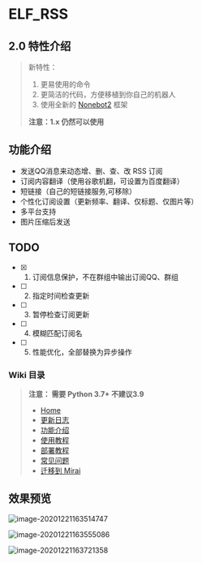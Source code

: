 # ELF_RSS

## 2.0 特性介绍

> 新特性：
>
> 1. 更易使用的命令
> 2. 更简洁的代码，方便移植到你自己的机器人
> 3. 使用全新的 [Nonebot2](https://v2.nonebot.dev/guide/) 框架
>
> **注意：1.x 仍然可以使用**

## 功能介绍
* 发送QQ消息来动态增、删、查、改 RSS 订阅
* 订阅内容翻译（使用谷歌机翻，可设置为百度翻译）
* 短链接（自己的短链接服务,可移除）
* 个性化订阅设置（更新频率、翻译、仅标题、仅图片等）
* 多平台支持
* 图片压缩后发送

## TODO

- [x] 1. 订阅信息保护，不在群组中输出订阅QQ、群组
- [ ] 2. 指定时间检查更新
- [ ] 3. 暂停检查订阅更新
- [ ] 4. 模糊匹配订阅名
- [ ] 5. 性能优化，全部替换为异步操作

### Wiki 目录

> **注意： 需要 Python 3.7+ 不建议3.9**
>
> * [Home](https://github.com/Quan666/ELF_RSS/wiki)
> * [更新日志](https://github.com/Quan666/ELF_RSS/wiki/%E6%9B%B4%E6%96%B0%E6%97%A5%E5%BF%97)
> * [功能介绍](https://github.com/Quan666/ELF_RSS/wiki/%E5%8A%9F%E8%83%BD%E4%BB%8B%E7%BB%8D)
> * [使用教程](https://github.com/Quan666/ELF_RSS/wiki/%E4%BD%BF%E7%94%A8%E6%95%99%E7%A8%8B)
> * [部署教程](https://github.com/Quan666/ELF_RSS/wiki/%E9%83%A8%E7%BD%B2%E6%95%99%E7%A8%8B)
> * [常见问题](https://github.com/Quan666/ELF_RSS/wiki/%E5%B8%B8%E8%A7%81%E9%97%AE%E9%A2%98)
> * [迁移到 Mirai](https://github.com/Quan666/ELF_RSS/wiki/%E8%BF%81%E7%A7%BB%E5%88%B0-mirai)


## 效果预览

![image-20201221163514747](https://cdn.jsdelivr.net/gh/Quan666/CDN/pic/image-20201221163514747.png)

![image-20201221163555086](https://cdn.jsdelivr.net/gh/Quan666/CDN/pic/image-20201221163555086.png)

![image-20201221163721358](https://cdn.jsdelivr.net/gh/Quan666/CDN/pic/image-20201221163721358.png)
